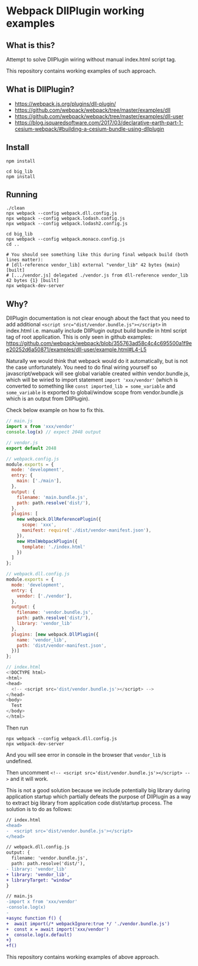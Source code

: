# Webpack DllPlugin working examples

## What is this?

Attempt to solve DllPlugin wiring without manual index.html script tag.

This repository contains working examples of such approach.

## What is DllPlugin?

* https://webpack.js.org/plugins/dll-plugin/
* https://github.com/webpack/webpack/tree/master/examples/dll
* https://github.com/webpack/webpack/tree/master/examples/dll-user
* https://blog.isquaredsoftware.com/2017/03/declarative-earth-part-1-cesium-webpack/#building-a-cesium-bundle-using-dllplugin

## Install

    npm install

    cd big_lib
    npm install


## Running

    ./clean
    npx webpack --config webpack.dll.config.js
    npx webpack --config webpack.lodash.config.js
    npx webpack --config webpack.lodash2.config.js

    cd big_lib
    npx webpack --config webpack.monaco.config.js
    cd ..

    # You should see something like this during final webpack build (both lines matter):
    # [dll-reference vendor_lib] external "vendor_lib" 42 bytes {main} [built]
    # [.../vendor.js] delegated ./vendor.js from dll-reference vendor_lib 42 bytes {1} [built]
    npx webpack-dev-server

## Why?

DllPlugin documentation is not clear enough about the fact that you need to add additional `<script src="dist/vendor.bundle.js"></script>` in index.html i.e. manually include DllPlugin output build bundle in html script tag of root application. This is only seen in github examples: https://github.com/webpack/webpack/blob/355763ad58c4c4c695500a1f9ee20252d6a50871/examples/dll-user/example.html#L4-L5

Naturally we would think that webpack would do it automatically, but is not the case unfortunately. You need to do final wiring yourself so javascript/webpack will see global variable created within vendor.bundle.js, which will be wiried to import statement `import 'xxx/vendor'` (which is converted to something like `const imported_lib = some_variable` and `some_variable` is exported to global/window scope from vendor.bundle.js which is an output from DllPlugin).

Check below example on how to fix this.

```javascript
// main.js
import x from 'xxx/vendor'
console.log(x) // expect 2048 output

// vendor.js
export default 2048

// webpack.config.js
module.exports = {
  mode: 'development',
  entry: {
    main: ['./main'],
  },
  output: {
    filename: 'main.bundle.js',
    path: path.resolve('dist/'),
  },
  plugins: [
    new webpack.DllReferencePlugin({
      scope: 'xxx',
      manifest: require('./dist/vendor-manifest.json'),
    }),
    new HtmlWebpackPlugin({
      template: './index.html'
    })
  ]
};

// webpack.dll.config.js
module.exports = {
  mode: 'development',
  entry: {
    vendor: ['./vendor'],
  },
  output: {
    filename: 'vendor.bundle.js',
    path: path.resolve('dist/'),
    library: 'vendor_lib'
  },
  plugins: [new webpack.DllPlugin({
    name: 'vendor_lib',
    path: 'dist/vendor-manifest.json',
  })]
};

// index.html
<!DOCTYPE html>
<html>
<head>
  <!-- <script src='dist/vendor.bundle.js'></script> -->
</head>
<body>
  Test
</body>
</html>
```

Then run

    npx webpack --config webpack.dll.config.js
    npx webpack-dev-server

And you will see error in console in the browser that `vendor_lib` is undefined.

Then uncomment `<!-- <script src='dist/vendor.bundle.js'></script> -->` and it will work.

This is not a good solution because we include potentially big library during application startup which partially defeats the purpose of DllPlugin as a way to extract big library from application code dist/startup process. The solution is to do as follows:

```diff
// index.html
<head>
-  <script src='dist/vendor.bundle.js'></script>
</head>

// webpack.dll.config.js
output: {
  filename: 'vendor.bundle.js',
  path: path.resolve('dist/'),
- library: 'vendor_lib'
+ library: 'vendor_lib',
+ libraryTarget: "window"
}

// main.js
-import x from 'xxx/vendor'
-console.log(x)
-
+async function f() {
+  await import(/* webpackIgnore:true */ './vendor.bundle.js')
+  const x = await import('xxx/vendor')
+  console.log(x.default)
+}
+f()
```

This repository contains working examples of above approach.